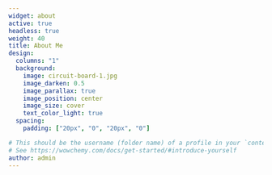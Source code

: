 ```yaml
---
widget: about
active: true
headless: true
weight: 40
title: About Me
design:
  columns: "1"
  background:
    image: circuit-board-1.jpg
    image_darken: 0.5
    image_parallax: true
    image_position: center
    image_size: cover
    text_color_light: true
  spacing:
    padding: ["20px", "0", "20px", "0"]

# This should be the username (folder name) of a profile in your `content/authors/` folder.
# See https://wowchemy.com/docs/get-started/#introduce-yourself
author: admin
---
```

